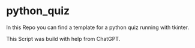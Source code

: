 # python_quiz

In this Repo you can find a template for a python quiz running with tkinter.

This Script was build with help from ChatGPT.
